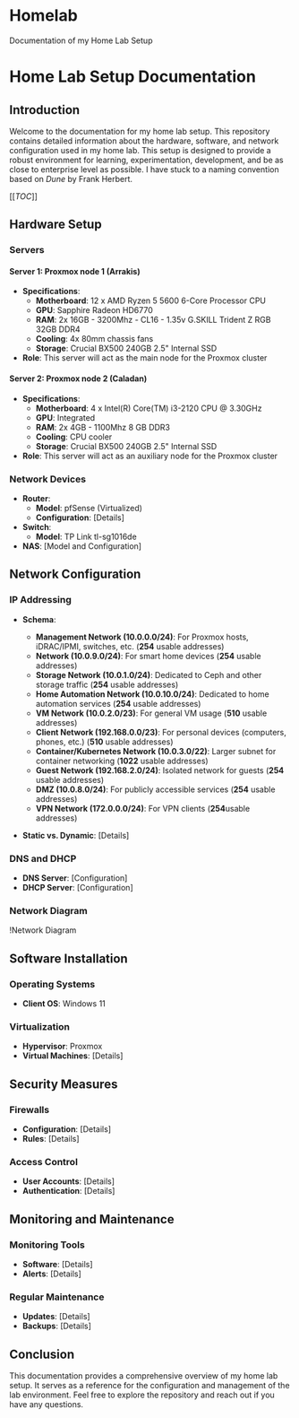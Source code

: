 # Homelab
Documentation of my Home Lab Setup

# Home Lab Setup Documentation

## Introduction
Welcome to the documentation for my home lab setup. This repository contains detailed information about the hardware, software, and network configuration used in my home lab. This setup is designed to provide a robust environment for learning, experimentation, development, and be as close to enterprise level as possible. I have stuck to a naming convention based on *Dune* by Frank Herbert.

[[_TOC_]]

## Hardware Setup

### Servers

#### Server 1: Proxmox node 1 (Arrakis)
- **Specifications**:
  - **Motherboard**: 12 x AMD Ryzen 5 5600 6-Core Processor CPU
  - **GPU**: Sapphire Radeon HD6770
  - **RAM**: 2x 16GB - 3200Mhz - CL16 - 1.35v G.SKILL Trident Z RGB 32GB DDR4
  - **Cooling**: 4x 80mm chassis fans
  - **Storage**: Crucial BX500 240GB 2.5" Internal SSD
- **Role**: This server will act as the main node for the Proxmox cluster

#### Server 2: Proxmox node 2 (Caladan)
- **Specifications**:
  - **Motherboard**: 4 x Intel(R) Core(TM) i3-2120 CPU @ 3.30GHz
  - **GPU**: Integrated
  - **RAM**: 2x 4GB - 1100Mhz 8 GB DDR3
  - **Cooling**: CPU cooler
  - **Storage**: Crucial BX500 240GB 2.5" Internal SSD
- **Role**: This server will act as an auxiliary node for the Proxmox cluster

### Network Devices
- **Router**:
  - **Model**: pfSense (Virtualized)
  - **Configuration**: [Details]
- **Switch**:
  - **Model**: TP Link tl-sg1016de
- **NAS**: [Model and Configuration]

## Network Configuration

### IP Addressing
- **Schema**:
  - **Management Network (10.0.0.0/24)**: For Proxmox hosts, iDRAC/IPMI, switches, etc. (**254** usable addresses)
  - **Network (10.0.9.0/24)**: For smart home devices (**254** usable addresses)
  - **Storage Network (10.0.1.0/24)**: Dedicated to Ceph and other storage traffic (**254** usable addresses)
  - **Home Automation Network (10.0.10.0/24)**: Dedicated to home automation services (**254** usable addresses)
  - **VM Network (10.0.2.0/23)**: For general VM usage (**510** usable addresses)
  - **Client Network (192.168.0.0/23)**: For personal devices (computers, phones, etc.) (**510** usable addresses)
  - **Container/Kubernetes Network (10.0.3.0/22)**: Larger subnet for container networking (**1022** usable addresses)
  - **Guest Network (192.168.2.0/24)**: Isolated network for guests (**254** usable addresses)
  - **DMZ (10.0.8.0/24)**: For publicly accessible services (**254** usable addresses)
  - **VPN Network (172.0.0.0/24)**: For VPN clients (**254**usable addresses)

- **Static vs. Dynamic**: [Details]

### DNS and DHCP
- **DNS Server**: [Configuration]
- **DHCP Server**: [Configuration]

### Network Diagram
!Network Diagram

## Software Installation

### Operating Systems
- **Client OS**: Windows 11

### Virtualization
- **Hypervisor**: Proxmox
- **Virtual Machines**: [Details]

## Security Measures

### Firewalls
- **Configuration**: [Details]
- **Rules**: [Details]

### Access Control
- **User Accounts**: [Details]
- **Authentication**: [Details]

## Monitoring and Maintenance

### Monitoring Tools
- **Software**: [Details]
- **Alerts**: [Details]

### Regular Maintenance
- **Updates**: [Details]
- **Backups**: [Details]

## Conclusion
This documentation provides a comprehensive overview of my home lab setup. It serves as a reference for the configuration and management of the lab environment. Feel free to explore the repository and reach out if you have any questions.
